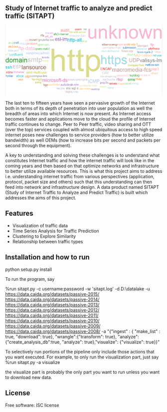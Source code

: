 ## Study of Internet traffic to analyze and predict traffic (SITAPT)

![Alt text](https://github.com/aarora79/sitapt/blob/master/sitapt/output/applications_wc.png "Applications ordered by average percentage of packets contributed to total traffic from 2008 to 2015")

The last ten to fifteen years have seen a pervasive growth of the Internet both in terms of its depth of penetration into user population as well the breadth of areas into which Internet is now present. As Internet access becomes faster and applications move to the cloud the profile of Internet traffic continues to change. Peer to Peer traffic, video sharing and OTT (over the top) services coupled with almost ubiquitous access to high speed internet poses new challenges to service providers (how to better utilize bandwidth) as well OEMs (how to increase bits per second and packets per second through the equipment).

A key to understanding and solving these challenges is to understand what constitutes Internet traffic and how the internet traffic will look like in the coming years and then based on that optimize networks and infrastructure to better utilize available resources.  This is what this project aims to address i.e. understanding internet traffic from various perspectives (application, protocol, packet size and others) such that this understanding can then feed into network and infrastructure design. A data product named SITAPT (Study of Internet Traffic to Analyze and Predict Traffic) is built which addresses the aims of this project.

## Features

- Visualization of traffic data
- Time Series Analysis for Traffic Prediction
- Clustering to Explore Similarity
- Relationship between traffic types

## Installation and how to run

python setup.py install

To run the program, say

%run sitapt.py -c username:password -w 'sitapt.log' -d D:\\datalake -u https://data.caida.org/datasets/passive-2015/ https://data.caida.org/datasets/passive-2014/ https://data.caida.org/datasets/passive-2013/ https://data.caida.org/datasets/passive-2012/ https://data.caida.org/datasets/passive-2011/ https://data.caida.org/datasets/passive-2010/ https://data.caida.org/datasets/passive-2009/ https://data.caida.org/datasets/passive-2008/ -a "{"ingest" : { "make_list" : true, "download": true}, "wrangle":{"transform": true}, "analyze":{"create_analysis_db":true, "analyze": true},"visualize": {"visualize": true}}"

To selectively run portions of the pipeline only include those actions that you want executed. For example, to only run the visualization part, just say
%run sitapt.py -a visualize

the visualize part is probably the only part you want to run unless you want to download new data.

## License

Free software: ISC license




